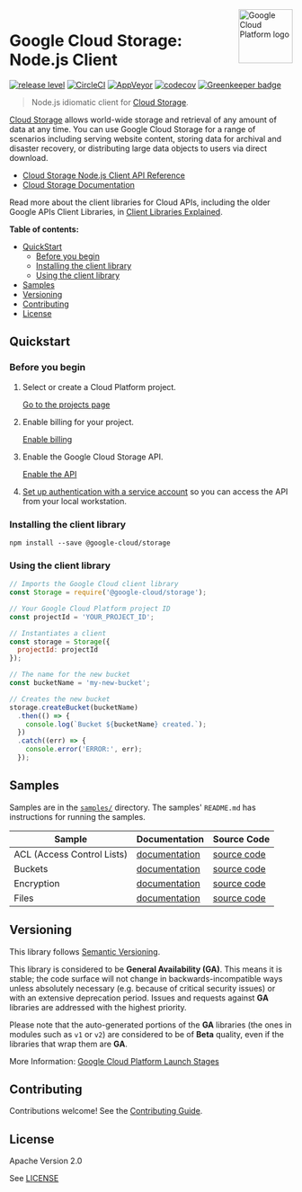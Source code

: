 <img src="https://avatars2.githubusercontent.com/u/2810941?v=3&s=96" alt="Google Cloud Platform logo" title="Google Cloud Platform" align="right" height="96" width="96"/>

# Google Cloud Storage: Node.js Client

[![release level](https://img.shields.io/badge/release%20level-general%20availability%20%28GA%29-brightgreen.svg?style&#x3D;flat)](https://cloud.google.com/terms/launch-stages)
[![CircleCI](https://img.shields.io/circleci/project/github/googleapis/nodejs-storage.svg?style=flat)](https://circleci.com/gh/googleapis/nodejs-storage)
[![AppVeyor](https://ci.appveyor.com/api/projects/status/github/googleapis/nodejs-storage?svg=true)](https://ci.appveyor.com/project/googleapis/nodejs-storage)
[![codecov](https://img.shields.io/codecov/c/github/googleapis/nodejs-storage/repo-migration.svg?style=flat)](https://codecov.io/gh/googleapis/nodejs-storage)
[![Greenkeeper badge](https://badges.greenkeeper.io/googleapis/nodejs-storage.svg)](https://greenkeeper.io/)

> Node.js idiomatic client for [Cloud Storage][product-docs].

[Cloud Storage](https://cloud.google.com/storage/docs) allows world-wide storage and retrieval of any amount of data at any time. You can use Google Cloud Storage for a range of scenarios including serving website content, storing data for archival and disaster recovery, or distributing large data objects to users via direct download.

* [Cloud Storage Node.js Client API Reference][client-docs]
* [Cloud Storage Documentation][product-docs]

Read more about the client libraries for Cloud APIs, including the older
Google APIs Client Libraries, in [Client Libraries Explained][explained].

[explained]: https://cloud.google.com/apis/docs/client-libraries-explained

**Table of contents:**

* [QuickStart](#quickstart)
  * [Before you begin](#before-you-begin)
  * [Installing the client library](#installing-the-client-library)
  * [Using the client library](#using-the-client-library)
* [Samples](#samples)
* [Versioning](#versioning)
* [Contributing](#contributing)
* [License](#license)

## Quickstart

### Before you begin

1.  Select or create a Cloud Platform project.

    [Go to the projects page][projects]

1.  Enable billing for your project.

    [Enable billing][billing]

1.  Enable the Google Cloud Storage API.

    [Enable the API][enable_api]

1.  [Set up authentication with a service account][auth] so you can access the
    API from your local workstation.

[projects]: https://console.cloud.google.com/project
[billing]: https://support.google.com/cloud/answer/6293499#enable-billing
[enable_api]: https://console.cloud.google.com/flows/enableapi?apiid=storage-api.googleapis.com
[auth]: https://cloud.google.com/docs/authentication/getting-started

### Installing the client library

    npm install --save @google-cloud/storage

### Using the client library

```javascript
// Imports the Google Cloud client library
const Storage = require('@google-cloud/storage');

// Your Google Cloud Platform project ID
const projectId = 'YOUR_PROJECT_ID';

// Instantiates a client
const storage = Storage({
  projectId: projectId
});

// The name for the new bucket
const bucketName = 'my-new-bucket';

// Creates the new bucket
storage.createBucket(bucketName)
  .then(() => {
    console.log(`Bucket ${bucketName} created.`);
  })
  .catch((err) => {
    console.error('ERROR:', err);
  });
```

## Samples

Samples are in the [`samples/`](https://github.com/blob/master/samples) directory. The samples' `README.md`
has instructions for running the samples.

| Sample                      | Documentation                      | Source Code                       |
| --------------------------- | ---------------------------------- | --------------------------------- |
| ACL (Access Control Lists) | [documentation](https://cloud.google.com/storage/docs/access-control/create-manage-lists) | [source code](https://github.com/googleapis/nodejs-storage/blob/master/samples/acl.js) |
| Buckets | [documentation](https://cloud.google.com/storage/docs) | [source code](https://github.com/googleapis/nodejs-storage/blob/master/samples/buckets.js) |
| Encryption | [documentation](https://cloud.google.com/storage/docs) | [source code](https://github.com/googleapis/nodejs-storage/blob/master/samples/encryption.js) |
| Files | [documentation](https://cloud.google.com/storage/docs) | [source code](https://github.com/googleapis/nodejs-storage/blob/master/samples/files.js) |

## Versioning

This library follows [Semantic Versioning](http://semver.org/).

This library is considered to be **General Availability (GA)**. This means it
is stable; the code surface will not change in backwards-incompatible ways
unless absolutely necessary (e.g. because of critical security issues) or with
an extensive deprecation period. Issues and requests against **GA** libraries
are addressed with the highest priority.

Please note that the auto-generated portions of the **GA** libraries (the ones
in modules such as `v1` or `v2`) are considered to be of **Beta** quality, even
if the libraries that wrap them are **GA**.

More Information: [Google Cloud Platform Launch Stages][launch_stages]

[launch_stages]: https://cloud.google.com/terms/launch-stages

## Contributing

Contributions welcome! See the [Contributing Guide](.github/CONTRIBUTING.md).

## License

Apache Version 2.0

See [LICENSE](LICENSE)

[client-docs]: https://cloud.google.com/nodejs/docs/reference/storage/latest/
[product-docs]: https://cloud.google.com/storage/docs
